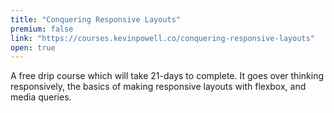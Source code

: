 ```yaml
---
title: "Conquering Responsive Layouts"
premium: false
link: "https://courses.kevinpowell.co/conquering-responsive-layouts"
open: true
---
```


A free drip course which will take 21-days to complete. It goes over thinking responsively, the basics of making responsive layouts with flexbox, and media queries.